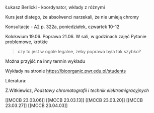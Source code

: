 Łukasz Berlicki - koordynator, wkłady z różnymi

Kurs jest dlatego, że absolwenci narzekali, że nie umieją chromy

Konsultacje - A2 p. 322a, poniedziałek, czwartek 10-12

Kolokwium 19.06.
Poprawa 21.06.
W sali, w godzinach zajęć
Pytanie problemowe, krótkie

> czy to jest w ogóle legalne, żeby poprawa była tak szybko?

Można przyjść na inny termin wykładu

Wykłady na stronie https://bioorganic.pwr.edu.pl/students

Literatura:

Z.Witkiewicz, *Podstawy chromatografii i technik elektromigracyjnych*

[[MCCB 23.03.06]]
[[MCCB 23.03.13]]
[[MCCB 23.03.20]]
[[MCCB 23.03.27]]
[[MCCB 23.04.03]]



